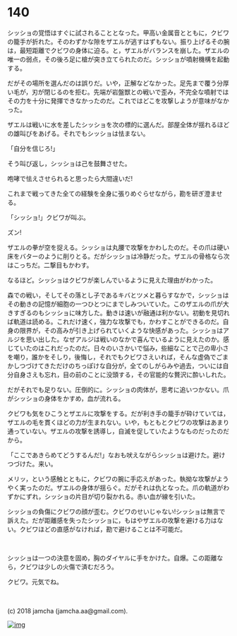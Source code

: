 # 140

シッショの覚悟はすぐに試されることとなった。甲高い金属音とともに，クビワの籠手が折れた。そのわずかな隙をザエルが逃すはずもない。振り上げるその腕は，最短距離でクビワの身体に迫る。と，ザエルがバランスを崩した。ザエルの唯一の弱点，その後ろ足に槍が突き立てられたのだ。シッショが噴射機構を起動する。  

だがその場所を選んだのは誤りだ。いや，正解などなかった。足先まで覆う分厚い毛が，刃が閉じるのを拒む。先端が岩盤獣との戦いで歪み，不完全な噴射ではその力を十分に発揮できなかったのだ。これではどこを攻撃しようが意味がなかった。  

ザエルは戦いに水を差したシッショを次の標的に選んだ。部屋全体が揺れるほどの雄叫びをあげる。それでもシッショは怯まない。  

「自分を信じろ!」  

そう叫び返し，シッショは己を鼓舞させた。  

咆哮で怯えさせられると思ったら大間違いだ!  

これまで戦ってきた全ての経験を全身に張りめぐらせながら，勘を研ぎ澄ませる。  

「シッショ!」クビワが叫ぶ。  

ズン!  

ザエルの拳が空を捉える。シッショは丸腰で攻撃をかわしたのだ。その爪は硬い床をバターのように削りとる。だがシッショは冷静だった。ザエルの骨格なら次はこっちだ。二撃目もかわす。  

なるほど。シッショはクビワが楽しんでいるように見えた理由がわかった。  

森での戦い，そしてその落とし子であるキバとツメと暮らすなかで，シッショはその動きの記憶が細胞の一つひとつにまでしみついていた。このザエルの爪が大きすぎるのもシッショに味方した。動きは速いが融通は利かない。初動を見切れば軌道は読める。これだけ速く，強力な攻撃でも，かわすことができるのだ。自身の限界が，その高みが引き上げられていくような快感があった。シッショはアルジを思い出した。なぜアルジは戦いのなかで喜んでいるように見えたのか。感じていたのはこれだったのだ。日々のいさかいで悩み，些細なことで己の卑小さを嘲り，誰かをそしり，後悔し，それでもクビワさえいれば，そんな虚偽でごまかしつづけてきただけのちっぽけな自分が，全てのしがらみや過去，ついには自分自身さえも忘れ，目の前のことに没頭する，その官能的な贅沢に酔いしれた。  

だがそれでも足りない。圧倒的に。シッショの肉体が，思考に追いつかない。爪がシッショの身体をかすめ，血が流れる。  

クビワも気をひこうとザエルに攻撃をする。だが利き手の籠手が砕けていては，ザエルの毛を貫くほどの力が生まれない。いや，もともとクビワの攻撃はあまり通っていない。ザエルの攻撃を誘導し，自滅を促していたようなものだったのだから。  

「ここであきらめてどうするんだ!」なおも吠えながらシッショは避けた。避けつづけた。来い。  

メリッ，という感触とともに，クビワの腕に手応えがあった。執拗な攻撃がようやく実ったのだ。ザエルの身体が揺らぐ。だがそれは仇となった。爪の軌道がわずかにずれ，シッショの片目が切り裂かれる。赤い血が線を引いた。  

シッショの負傷にクビワの顔が歪む。クビワのせいじゃない!シッショは無言で訴えた。だが距離感を失ったシッショに，もはやザエルの攻撃を避ける力はない。クビワほどの直感がなければ，勘で避けることは不可能だ。  

<br>  

シッショは一つの決意を固め，胸のダイヤルに手をかけた。自爆。この距離なら，クビワは少しの火傷で済むだろう。  

クビワ。元気でね。  

<br>  
<br>  
(c) 2018 jamcha (jamcha.aa@gmail.com).  

[![img](http://i.creativecommons.org/l/by-nc-sa/4.0/88x31.png)](http://creativecommons.org/licenses/by-nc-sa/4.0/deed)